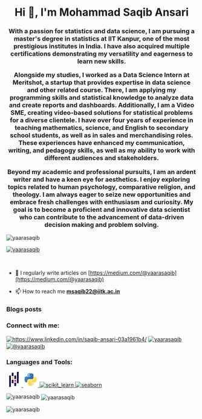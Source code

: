 <h1 align="center">Hi 👋, I'm Mohammad Saqib Ansari</h1>
<h3 align="center">With a passion for statistics and data science, I am pursuing a master's degree in statistics at IIT Kanpur, one of the most prestigious institutes in India. I have also acquired multiple certifications demonstrating my versatility and eagerness to learn new skills.

Alongside my studies, I worked as a Data Science Intern at Meritshot, a startup that provides expertise in data science and other related course. There, I am applying my programming skills and statistical knowledge to analyze data and create reports and dashboards. Additionally, I am a Video SME, creating video-based solutions for statistical problems for a diverse clientele. I have over four years of experience in teaching mathematics, science, and English to secondary school students, as well as in sales and merchandising roles. These experiences have enhanced my communication, writing, and pedagogy skills, as well as my ability to work with different audiences and stakeholders.

Beyond my academic and professional pursuits, I am an ardent writer and have a keen eye for aesthetics. I enjoy exploring topics related to human psychology, comparative religion, and theology. I am always eager to seize new opportunities and embrace fresh challenges with enthusiasm and curiosity. My goal is to become a proficient and innovative data scientist who can contribute to the advancement of data-driven decision making and problem solving.</h3>

<p align="left"> <img src="https://komarev.com/ghpvc/?username=yaarasaqib&label=Profile%20views&color=0e75b6&style=flat" alt="yaarasaqib" /> </p>

<p align="left"> <a href="https://github.com/ryo-ma/github-profile-trophy"><img src="https://github-profile-trophy.vercel.app/?username=yaarasaqib" alt="yaarasaqib" /></a> </p>

<p align="left"> <a href="https://twitter.com/" target="blank"><img src="https://img.shields.io/twitter/follow/?logo=twitter&style=for-the-badge" alt="" /></a> </p>

- 📝 I regularly write articles on [https://medium.com/@yaarasaqib](https://medium.com/@yaarasaqib)

- 📫 How to reach me **msaqib22@iitk.ac.in**

### Blogs posts
<!-- BLOG-POST-LIST:START -->
<!-- BLOG-POST-LIST:END -->

<h3 align="left">Connect with me:</h3>
<p align="left">
<a href="https://linkedin.com/in/https://www.linkedin.com/in/saqib-ansari-03a1961b4/" target="blank"><img align="center" src="https://raw.githubusercontent.com/rahuldkjain/github-profile-readme-generator/master/src/images/icons/Social/linked-in-alt.svg" alt="https://www.linkedin.com/in/saqib-ansari-03a1961b4/" height="30" width="40" /></a>
<a href="https://kaggle.com/yaarasaqib" target="blank"><img align="center" src="https://raw.githubusercontent.com/rahuldkjain/github-profile-readme-generator/master/src/images/icons/Social/kaggle.svg" alt="yaarasaqib" height="30" width="40" /></a>
<a href="https://medium.com/@yaarasaqib" target="blank"><img align="center" src="https://raw.githubusercontent.com/rahuldkjain/github-profile-readme-generator/master/src/images/icons/Social/medium.svg" alt="@yaarasaqib" height="30" width="40" /></a>
</p>

<h3 align="left">Languages and Tools:</h3>
<p align="left"> <a href="https://pandas.pydata.org/" target="_blank" rel="noreferrer"> <img src="https://raw.githubusercontent.com/devicons/devicon/2ae2a900d2f041da66e950e4d48052658d850630/icons/pandas/pandas-original.svg" alt="pandas" width="40" height="40"/> </a> <a href="https://www.python.org" target="_blank" rel="noreferrer"> <img src="https://raw.githubusercontent.com/devicons/devicon/master/icons/python/python-original.svg" alt="python" width="40" height="40"/> </a> <a href="https://scikit-learn.org/" target="_blank" rel="noreferrer"> <img src="https://upload.wikimedia.org/wikipedia/commons/0/05/Scikit_learn_logo_small.svg" alt="scikit_learn" width="40" height="40"/> </a> <a href="https://seaborn.pydata.org/" target="_blank" rel="noreferrer"> <img src="https://seaborn.pydata.org/_images/logo-mark-lightbg.svg" alt="seaborn" width="40" height="40"/> </a> </p>

<p><img align="left" src="https://github-readme-stats.vercel.app/api/top-langs?username=yaarasaqib&show_icons=true&locale=en&layout=compact" alt="yaarasaqib" /></p>

<p>&nbsp;<img align="center" src="https://github-readme-stats.vercel.app/api?username=yaarasaqib&show_icons=true&locale=en" alt="yaarasaqib" /></p>

<p><img align="center" src="https://github-readme-streak-stats.herokuapp.com/?user=yaarasaqib&" alt="yaarasaqib" /></p>

